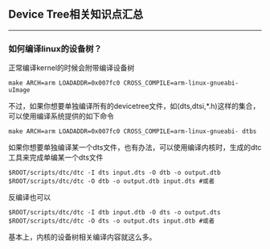 
## Device Tree相关知识点汇总
-----

### 如何编译linux的设备树？

正常编译kernel的时候会附带编译设备树

    make ARCH=arm LOADADDR=0x007fc0 CROSS_COMPILE=arm-linux-gnueabi- uImage

不过，如果你想要单独编译所有的devicetree文件，如(dts,dtsi,\*.h)这样的集合，可以使用编译系统提供的如下命令

    make ARCH=arm LOADADDR=0x007fc0 CROSS_COMPILE=arm-linux-gnueabi- dtbs

如果你想要单独编译某一个dts文件，也有办法，可以使用编译内核时，生成的dtc工具来完成单编某一个dts文件

    $ROOT/scripts/dtc/dtc -I dts input.dts -O dtb -o output.dtb
    $ROOT/scripts/dtc/dtc -O dtb -o output.dtb input.dts #或者

反编译也可以

    $ROOT/scripts/dtc/dtc -I dtb input.dtb -O dts -o output.dts
    $ROOT/scripts/dtc/dtc -O dts -o output.dts input.dtb #或者

基本上，内核的设备树相关编译内容就这么多。


